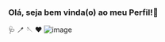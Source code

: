 ### Olá, seja bem vinda(o) ao meu Perfil!👋

🩺 🪥 🪡 ♥️
![image](https://user-images.githubusercontent.com/132674227/236487599-144f22f0-ac78-45e3-8040-81335cb66256.png)


<!--
**gihgallony/gihgallony** is a ✨ _special_ ✨ repository because its `README.md` (this file) appears on your GitHub profile.

Here are some ideas to get you started:

- 🔭 I’m currently working on ...
- 🌱 I’m currently learning ...
- 👯 I’m looking to collaborate on ...
- 🤔 I’m looking for help with ...
- 💬 Ask me about ...
- 📫 How to reach me: ...
- 😄 Pronouns: ...
- ⚡ Fun fact: ...
-->
